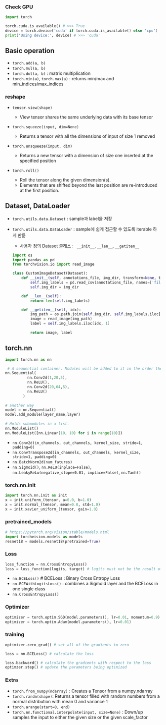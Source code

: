 
### Check GPU
```Python
import torch

torch.cuda.is_available() # >>> True
device = torch.device('cuda' if torch.cuda.is_available() else 'cpu')
print('Using device:', device) # >>> 'cuda'
```

## Basic operation
- `torch.add(a, b)`
- `torch.mul(a, b)`
- `torch.dot(a, b)` : matrix multiplication
- `torch.min(a)`, `torch.max(a)` : returns min/max and min_indices/max_indices

### reshape
- `tensor.view(shape)` 
  - View tensor shares the same underlying data with its base tensor
- `torch.squeeze(input, dim=None)`
  - Returns a tensor with all the dimensions of input of size 1 removed
- `torch.unsqueeze(input, dim)`
  - Returns a new tensor with a dimension of size one inserted at the specified position
  
- `torch.roll()`  
  - Roll the tensor along the given dimension(s). 
  - Elements that are shifted beyond the last position are re-introduced at the first position. 

## Dataset, DataLoader
- `torch.utils.data.Dataset` : sample과 label을 저장
- `torch.utils.data.DataLoader` : sample에 쉽게 접근할 수 있도록 iterable 하게 만듦

  - 사용자 정의 Dataset 클래스 : ` __init__`, `__len__`,  `__getitem__`
   ```Python
   import os
   import pandas as pd
   from torchvision.io import read_image

   class CustomImageDataset(Dataset):
       def __init__(self, annotations_file, img_dir, transform=None, target_transform=None):
           self.img_labels = pd.read_csv(annotations_file, names=['file_name', 'label'])
           self.img_dir = img_dir

       def __len__(self):
           return len(self.img_labels)

       def __getitem__(self, idx):
           img_path = os.path.join(self.img_dir, self.img_labels.iloc[idx, 0])
           image = read_image(img_path)
           label = self.img_labels.iloc[idx, 1]
           
           return image, label
   ```

## torch.nn

```Python
import torch.nn as nn

 # A sequential container. Modules will be added to it in the order they are passed in the constructor
nn.Sequential(
          nn.Conv2d(1,20,5),
          nn.ReLU(),
          nn.Conv2d(20,64,5),
          nn.ReLU()
        )
 
# another way
model = nn.Sequential()
model.add_module(layer_name,layer)
 
# Holds submodules in a list.
nn.ModuleList() 
nn.ModuleList([nn.Linear(10, 10) for i in range(10)])
```
- `nn.Conv2d(in_channels, out_channels, kernel_size, stride=1, padding=0)`
- `nn.ConvTranspose2d(in_channels, out_channels, kernel_size, stride=1, padding=0)`
- `nn.BatchNorm2d(num_fatures)`
- `nn.Sigmoid()`, `nn.ReLU(inplace=False)`, `nn.LeakyReLu(negative_slope=0.01, inplace=False)`, `nn.Tanh()`

### torch.nn.init
```Python
import torch.nn.init as init
x = init.uniform_(tensor, a=0.0, b=1.0)
x = init.normal_(tensor, mean=0.0, std=1.0)
x = init.xavier_uniform_(tensor, gain=1.0)
```
### pretrained_models
```Python
# https://pytorch.org/vision/stable/models.html
import torchvision.models as models
resnet18 = models.resnet18(pretrained=True)

```
### Loss
```Python
loss_function = nn.CrossEntropyLoss() 
loss = loss_function(logits, target) # logits must not be the result of softmax
```
- `nn.BCELoss()` # BCELoss : Binary Cross Entropy Loss
- `nn.BCEWithLogitsLoss()` : combines a Sigmoid layer and the BCELoss in one single class
- `nn.CrossEntropyLoss()`

### Optimizer
```Python
optimizer = torch.optim.SGD(model.parameters(), lr=0.01, momentum=0.9)
optimizer = torch.optim.Adam(model.parameters(), lr=0.01)
```

### training
```Python
optimizer.zero_grad() # set all of the gradients to zero

loss = nn.BCELoss() # calculate the loss

loss.backward() # calculate the gradients with respect to the loss
optimzer.step() # update the parameters being optimized
```

### Extra
- `torch.from_numpy(ndarray)` : Creates a Tensor from a numpy.ndarray
- `torch.randn(shape)`: Returns a tensor filled with random numbers from a normal distribution with mean 0 and variance 1 
- `torch.arange(start=0, end)`
- `torch.nn.functional.interpolate(input, size=None)` : Down/up samples the input to either the given size or the given scale_factor

